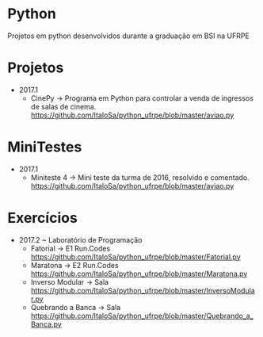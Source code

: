 # Python
Projetos em python desenvolvidos durante a graduação em BSI na UFRPE

# Projetos
- 2017.1
  - CinePy ->  Programa em Python para controlar a venda de ingressos de salas de cinema.
  https://github.com/ItaloSa/python_ufrpe/blob/master/aviao.py

# MiniTestes
- 2017.1
  - Miniteste 4 -> Mini teste da turma de 2016, resolvido e comentado.
   https://github.com/ItaloSa/python_ufrpe/blob/master/aviao.py

# Exercícios
  - 2017.2
    ~ Laboratório de Programação
    - Fatorial -> E1 Run.Codes 
    https://github.com/ItaloSa/python_ufrpe/blob/master/Fatorial.py
    - Maratona -> E2 Run.Codes
    https://github.com/ItaloSa/python_ufrpe/blob/master/Maratona.py
    - Inverso Modular -> Sala
    https://github.com/ItaloSa/python_ufrpe/blob/master/InversoModular.py
    - Quebrando a Banca -> Sala
    https://github.com/ItaloSa/python_ufrpe/blob/master/Quebrando_a_Banca.py
    

